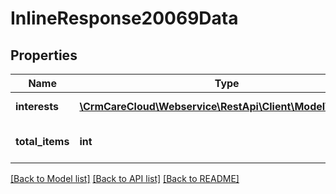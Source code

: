 # InlineResponse20069Data

## Properties
Name | Type | Description | Notes
------------ | ------------- | ------------- | -------------
**interests** | [**\CrmCareCloud\Webservice\RestApi\Client\Model\Interest[]**](Interest.md) | List of all interests | [optional] 
**total_items** | **int** | Count of all found interests | [optional] 

[[Back to Model list]](../../README.md#documentation-for-models) [[Back to API list]](../../README.md#documentation-for-api-endpoints) [[Back to README]](../../README.md)

